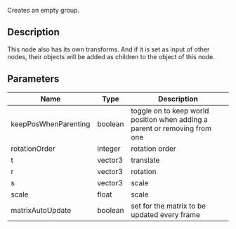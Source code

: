 Creates an empty group.


## Description

This node also has its own transforms. And if it is set as input of other nodes, their objects will be added as children to the object of this node.


## Parameters

<table>
<thead>
	<tr>
		<th>Name</th>
		<th>Type</th>
		<th>Description</th>
	</tr>
</thead>
<tr>
	<td>keepPosWhenParenting</td>
	<td><div class='bg-emerald-800 px-2 py-px text-white rounded-sm'>boolean</div></td>
	<td>toggle on to keep world position when adding a parent or removing from one</td>
</tr>
<tr>
	<td>rotationOrder</td>
	<td><div class='bg-orange-800 px-2 py-px text-white rounded-sm'>integer</div></td>
	<td>rotation order</td>
</tr>
<tr>
	<td>t</td>
	<td><div class='bg-blue-800 px-2 py-px text-white rounded-sm'>vector3</div></td>
	<td>translate</td>
</tr>
<tr>
	<td>r</td>
	<td><div class='bg-blue-800 px-2 py-px text-white rounded-sm'>vector3</div></td>
	<td>rotation</td>
</tr>
<tr>
	<td>s</td>
	<td><div class='bg-blue-800 px-2 py-px text-white rounded-sm'>vector3</div></td>
	<td>scale</td>
</tr>
<tr>
	<td>scale</td>
	<td><div class='bg-yellow-800 px-2 py-px text-white rounded-sm'>float</div></td>
	<td>scale</td>
</tr>
<tr>
	<td>matrixAutoUpdate</td>
	<td><div class='bg-emerald-800 px-2 py-px text-white rounded-sm'>boolean</div></td>
	<td>set for the matrix to be updated every frame</td>
</tr>
</table>